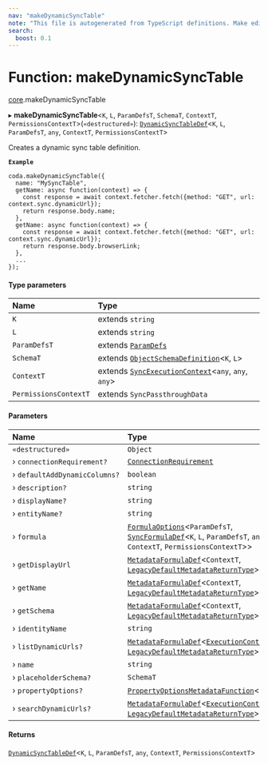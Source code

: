 ```yaml
---
nav: "makeDynamicSyncTable"
note: "This file is autogenerated from TypeScript definitions. Make edits to the comments in the TypeScript file and then run `make docs` to regenerate this file."
search:
  boost: 0.1
---
```

# Function: makeDynamicSyncTable

[core](../modules/core.md).makeDynamicSyncTable

▸ **makeDynamicSyncTable**<`K`, `L`, `ParamDefsT`, `SchemaT`, `ContextT`, `PermissionsContextT`\>(`«destructured»`): [`DynamicSyncTableDef`](../interfaces/core.DynamicSyncTableDef.md)<`K`, `L`, `ParamDefsT`, `any`, `ContextT`, `PermissionsContextT`\>

Creates a dynamic sync table definition.

**`Example`**

```
coda.makeDynamicSyncTable({
  name: "MySyncTable",
  getName: async function(context) => {
    const response = await context.fetcher.fetch({method: "GET", url: context.sync.dynamicUrl});
    return response.body.name;
  },
  getName: async function(context) => {
    const response = await context.fetcher.fetch({method: "GET", url: context.sync.dynamicUrl});
    return response.body.browserLink;
  },
  ...
});
```

#### Type parameters

| Name | Type |
| :------ | :------ |
| `K` | extends `string` |
| `L` | extends `string` |
| `ParamDefsT` | extends [`ParamDefs`](../types/core.ParamDefs.md) |
| `SchemaT` | extends [`ObjectSchemaDefinition`](../interfaces/core.ObjectSchemaDefinition.md)<`K`, `L`\> |
| `ContextT` | extends [`SyncExecutionContext`](../interfaces/core.SyncExecutionContext.md)<`any`, `any`, `any`\> |
| `PermissionsContextT` | extends `SyncPassthroughData` |

#### Parameters

| Name | Type |
| :------ | :------ |
| `«destructured»` | `Object` |
| › `connectionRequirement?` | [`ConnectionRequirement`](../enums/core.ConnectionRequirement.md) |
| › `defaultAddDynamicColumns?` | `boolean` |
| › `description?` | `string` |
| › `displayName?` | `string` |
| › `entityName?` | `string` |
| › `formula` | [`FormulaOptions`](../types/core.FormulaOptions.md)<`ParamDefsT`, [`SyncFormulaDef`](../interfaces/core.SyncFormulaDef.md)<`K`, `L`, `ParamDefsT`, `any`, `ContextT`, `PermissionsContextT`\>\> |
| › `getDisplayUrl` | [`MetadataFormulaDef`](../types/core.MetadataFormulaDef.md)<`ContextT`, [`LegacyDefaultMetadataReturnType`](../types/core.LegacyDefaultMetadataReturnType.md)\> |
| › `getName` | [`MetadataFormulaDef`](../types/core.MetadataFormulaDef.md)<`ContextT`, [`LegacyDefaultMetadataReturnType`](../types/core.LegacyDefaultMetadataReturnType.md)\> |
| › `getSchema` | [`MetadataFormulaDef`](../types/core.MetadataFormulaDef.md)<`ContextT`, [`LegacyDefaultMetadataReturnType`](../types/core.LegacyDefaultMetadataReturnType.md)\> |
| › `identityName` | `string` |
| › `listDynamicUrls?` | [`MetadataFormulaDef`](../types/core.MetadataFormulaDef.md)<[`ExecutionContext`](../interfaces/core.ExecutionContext.md), [`LegacyDefaultMetadataReturnType`](../types/core.LegacyDefaultMetadataReturnType.md)\> |
| › `name` | `string` |
| › `placeholderSchema?` | `SchemaT` |
| › `propertyOptions?` | [`PropertyOptionsMetadataFunction`](../types/core.PropertyOptionsMetadataFunction.md)<`any`\> |
| › `searchDynamicUrls?` | [`MetadataFormulaDef`](../types/core.MetadataFormulaDef.md)<[`ExecutionContext`](../interfaces/core.ExecutionContext.md), [`LegacyDefaultMetadataReturnType`](../types/core.LegacyDefaultMetadataReturnType.md)\> |

#### Returns

[`DynamicSyncTableDef`](../interfaces/core.DynamicSyncTableDef.md)<`K`, `L`, `ParamDefsT`, `any`, `ContextT`, `PermissionsContextT`\>
